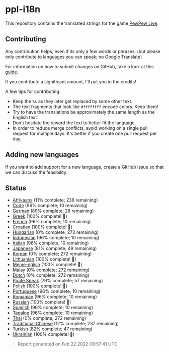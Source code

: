 [//]: # "This file is automatically generated by generate_readme.py"
# ppl-i18n
This repository contains the translated strings for the game [PewPew Live](https://pewpew.live).
## Contributing
Any contribution helps, even if its only a few words or phrases.
(but please only contribute to languages you can speak; no Google Translate)

For information on how to submit changes on GitHub, take a look at this [guide](https://docs.github.com/en/free-pro-team@latest/github/managing-files-in-a-repository/editing-files-in-another-users-repository).

If you contribute a significant amount, I'll put you in the credits!

A few tips for contributing:
* Keep the `%s` as they later get replaced by some other text.
* The text fragments that look like `#ffffffff` encode colors. Keep them!
* Try to have the translations be approximately the same length as the English text.
* Don't hesitate the reword the text to better fit the language.
* In order to reduce merge conflicts, avoid working on a single pull request for multiple days. It's better if you create one pull request per day.
## Adding new languages
If you want to add support for a new language, create a GitHub Issue so that we can discuss
the feasibility.
## Status
* [Afrikaans](/translations/afr.po) (11% complete; 236 remaining)
* [Code](/translations/code.po) (96% complete; 10 remaining)
* [German](/translations/deu.po) (89% complete; 28 remaining)
* [Greek](/translations/gre.po) (100% complete! 🎉)
* [French](/translations/fra.po) (96% complete; 10 remaining)
* [Croatian](/translations/hrv.po) (100% complete! 🎉)
* [Hungarian](/translations/hun.po) (0% complete; 272 remaining)
* [Indonesian](/translations/ind.po) (96% complete; 10 remaining)
* [Italian](/translations/ita.po) (96% complete; 10 remaining)
* [Japanese](/translations/jpn.po) (81% complete; 49 remaining)
* [Korean](/translations/kor.po) (0% complete; 272 remaining)
* [Lithuanian](/translations/lit.po) (100% complete! 🎉)
* [Meme-nglish](/translations/meme.po) (100% complete! 🎉)
* [Malay](/translations/msa.po) (0% complete; 272 remaining)
* [Dutch](/translations/nld.po) (0% complete; 272 remaining)
* [Pirate Speak](/translations/pirate.po) (79% complete; 57 remaining)
* [Polish](/translations/pol.po) (100% complete! 🎉)
* [Portuguese](/translations/por.po) (96% complete; 10 remaining)
* [Romanian](/translations/ron.po) (96% complete; 10 remaining)
* [Russian](/translations/rus.po) (100% complete! 🎉)
* [Spanish](/translations/spa.po) (96% complete; 10 remaining)
* [Tagalog](/translations/tgl.po) (96% complete; 10 remaining)
* [Thai](/translations/tha.po) (0% complete; 272 remaining)
* [Traditional Chinese](/translations/cht.po) (12% complete; 237 remaining)
* [Turkish](/translations/tur.po) (82% complete; 47 remaining)
* [Ukrainian](/translations/ukr.po) (100% complete! 🎉)
> Report generated on Feb 22 2022 08:57:41 UTC